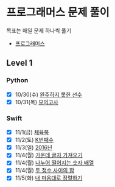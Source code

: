 # 프로그래머스 문제 풀이
목표는 매일 문제 하나씩 풀기  
* [프로그래머스](https://www.programmers.co.kr)

## Level 1
### Python
- [x] 10/30(수) [완주하지 못한 선수](https://www.notion.so/taegeon/10-30-10cd6f7f33b441b3b2477e015482931d)
- [x] 10/31(목) [모의고사](https://www.notion.so/taegeon/10-31-febc5551abb442fa92358a44a0465177)

### Swift
- [x] 11/1(금) [체육복](https://www.notion.so/taegeon/11-1-813bc59d6d0142b9b2ed883d19a59588)
- [x] 11/2(토) [K번째수](https://www.notion.so/taegeon/11-2-K-753cbb726f07446c834d62a888353790)
- [x] 11/3(일) [2016년](https://www.notion.so/taegeon/11-3-2016-6a4adf3fa4834564bdb5e1079fb779b0)
- [x] 11/4(월) [가운데 글자 가져오기](https://www.notion.so/taegeon/11-4-5f6e0590ebd54cae8d217775a7039e4a)
- [x] 11/4(월) [나누어 떨어지는 숫자 배열](https://www.notion.so/taegeon/11-4-693d7d6fbb064418bff2a2f62322ff55)
- [x] 11/4(월) [두 정수 사이의 합](https://www.notion.so/taegeon/11-4-52b9fc96b7024819904a362f3741b77a)
- [x] 11/5(화) [내 마음대로 정렬하기](https://www.notion.so/taegeon/11-5-a96f1954c7af47caa91674f1ee7c5d2e)
